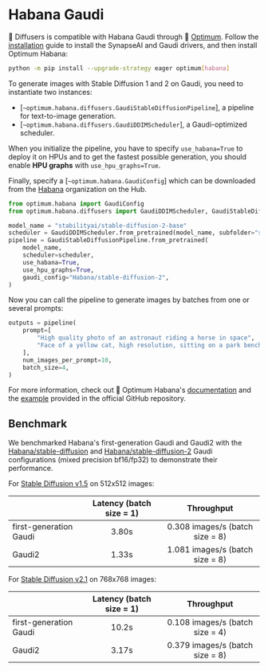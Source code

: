 <!--Copyright 2024 The HuggingFace Team. All rights reserved.

Licensed under the Apache License, Version 2.0 (the "License"); you may not use this file except in compliance with
the License. You may obtain a copy of the License at

http://www.apache.org/licenses/LICENSE-2.0

Unless required by applicable law or agreed to in writing, software distributed under the License is distributed on
an "AS IS" BASIS, WITHOUT WARRANTIES OR CONDITIONS OF ANY KIND, either express or implied. See the License for the
specific language governing permissions and limitations under the License.
-->

# Habana Gaudi

🤗 Diffusers is compatible with Habana Gaudi through 🤗 [Optimum](https://huggingface.co/docs/optimum/habana/usage_guides/stable_diffusion). Follow the [installation](https://docs.habana.ai/en/latest/Installation_Guide/index.html) guide to install the SynapseAI and Gaudi drivers, and then install Optimum Habana:

```bash
python -m pip install --upgrade-strategy eager optimum[habana]
```

To generate images with Stable Diffusion 1 and 2 on Gaudi, you need to instantiate two instances:

- [`~optimum.habana.diffusers.GaudiStableDiffusionPipeline`], a pipeline for text-to-image generation.
- [`~optimum.habana.diffusers.GaudiDDIMScheduler`], a Gaudi-optimized scheduler.

When you initialize the pipeline, you have to specify `use_habana=True` to deploy it on HPUs and to get the fastest possible generation, you should enable **HPU graphs** with `use_hpu_graphs=True`.

Finally, specify a [`~optimum.habana.GaudiConfig`] which can be downloaded from the [Habana](https://huggingface.co/Habana) organization on the Hub.

```python
from optimum.habana import GaudiConfig
from optimum.habana.diffusers import GaudiDDIMScheduler, GaudiStableDiffusionPipeline

model_name = "stabilityai/stable-diffusion-2-base"
scheduler = GaudiDDIMScheduler.from_pretrained(model_name, subfolder="scheduler")
pipeline = GaudiStableDiffusionPipeline.from_pretrained(
    model_name,
    scheduler=scheduler,
    use_habana=True,
    use_hpu_graphs=True,
    gaudi_config="Habana/stable-diffusion-2",
)
```

Now you can call the pipeline to generate images by batches from one or several prompts:

```python
outputs = pipeline(
    prompt=[
        "High quality photo of an astronaut riding a horse in space",
        "Face of a yellow cat, high resolution, sitting on a park bench",
    ],
    num_images_per_prompt=10,
    batch_size=4,
)
```

For more information, check out 🤗 Optimum Habana's [documentation](https://huggingface.co/docs/optimum/habana/usage_guides/stable_diffusion) and the [example](https://github.com/huggingface/optimum-habana/tree/main/examples/stable-diffusion) provided in the official GitHub repository.

## Benchmark

We benchmarked Habana's first-generation Gaudi and Gaudi2 with the [Habana/stable-diffusion](https://huggingface.co/Habana/stable-diffusion) and [Habana/stable-diffusion-2](https://huggingface.co/Habana/stable-diffusion-2) Gaudi configurations (mixed precision bf16/fp32) to demonstrate their performance.

For [Stable Diffusion v1.5](https://huggingface.co/runwayml/stable-diffusion-v1-5) on 512x512 images:

|                        | Latency (batch size = 1) | Throughput  |
| ---------------------- |:------------------------:|:---------------------------:|
| first-generation Gaudi | 3.80s                    | 0.308 images/s (batch size = 8)             |
| Gaudi2                 | 1.33s                    | 1.081 images/s (batch size = 8)             |

For [Stable Diffusion v2.1](https://huggingface.co/stabilityai/stable-diffusion-2-1) on 768x768 images:

|                        | Latency (batch size = 1) | Throughput                      |
| ---------------------- |:------------------------:|:-------------------------------:|
| first-generation Gaudi | 10.2s                    | 0.108 images/s (batch size = 4) |
| Gaudi2                 | 3.17s                    | 0.379 images/s (batch size = 8) |
